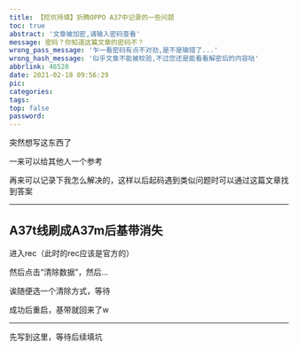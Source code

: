 ```yaml
---
title: 【挖坑待填】折腾OPPO A37中记录的一些问题
toc: true
abstract: '文章被加密,请输入密码查看'
message: 密码？你知道这篇文章的密码不？
wrong_pass_message: '乍一看密码有点不对劲,是不是输错了...'
wrong_hash_message: '似乎文章不能被校验,不过您还是能看看解密后的内容哒'
abbrlink: 48520
date: 2021-02-18 09:56:29
pic:
categories:
tags:
top: false
password:
---
```


突然想写这东西了

一来可以给其他人一个参考

再来可以记录下我怎么解决的，这样以后起码遇到类似问题时可以通过这篇文章找到答案

---

## A37t线刷成A37m后基带消失

进入rec（此时的rec应该是官方的）

然后点击“清除数据”，然后…

诶随便选一个清除方式，等待

成功后重启，基带就回来了w

---

先写到这里，等待后续填坑
